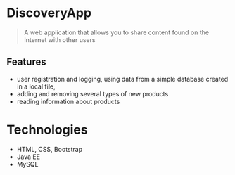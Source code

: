 # DiscoveryApp
> A web application that allows you to share content found on the Internet with other users

## Features
* user registration and logging, using data from a simple database created in a local file,
* adding and removing  several types of new products
* reading information about products


# Technologies

- HTML, CSS, Bootstrap
- Java EE
- MySQL
